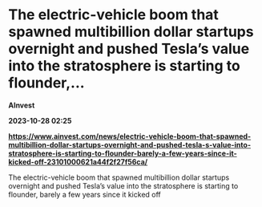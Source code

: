# The electric-vehicle boom that spawned multibillion dollar startups overnight and pushed Tesla’s value into the stratosphere is starting to flounder,...
**AInvest**

**2023-10-28 02:25**

**https://www.ainvest.com/news/electric-vehicle-boom-that-spawned-multibillion-dollar-startups-overnight-and-pushed-tesla-s-value-into-stratosphere-is-starting-to-flounder-barely-a-few-years-since-it-kicked-off-23101000621a44f2f27f56ca/**

The electric-vehicle boom that spawned multibillion dollar startups overnight and pushed Tesla’s value into the stratosphere is starting to flounder, barely a few years since it kicked off